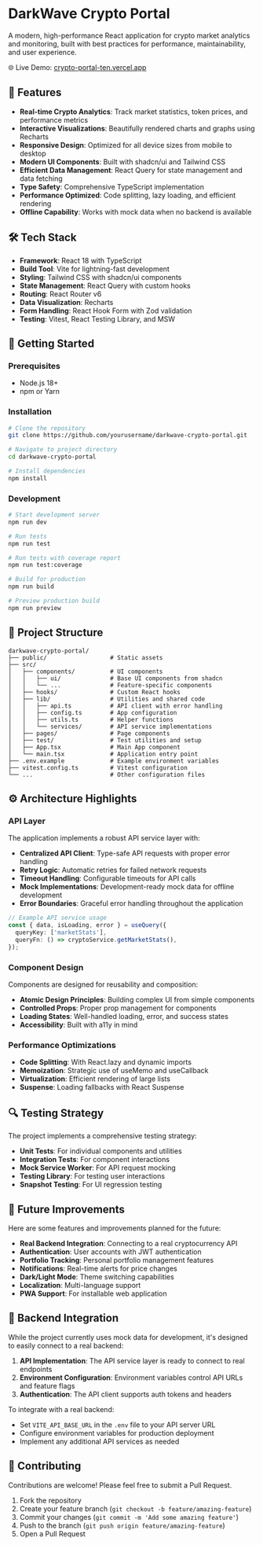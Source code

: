 # DarkWave Crypto Portal

A modern, high-performance React application for crypto market analytics and monitoring, built with best practices for performance, maintainability, and user experience.

🌐 Live Demo: [crypto-portal-ten.vercel.app](https://crypto-portal-ten.vercel.app)

## 🚀 Features

- **Real-time Crypto Analytics**: Track market statistics, token prices, and performance metrics
- **Interactive Visualizations**: Beautifully rendered charts and graphs using Recharts
- **Responsive Design**: Optimized for all device sizes from mobile to desktop
- **Modern UI Components**: Built with shadcn/ui and Tailwind CSS
- **Efficient Data Management**: React Query for state management and data fetching
- **Type Safety**: Comprehensive TypeScript implementation
- **Performance Optimized**: Code splitting, lazy loading, and efficient rendering
- **Offline Capability**: Works with mock data when no backend is available


## 🛠️ Tech Stack

- **Framework**: React 18 with TypeScript
- **Build Tool**: Vite for lightning-fast development
- **Styling**: Tailwind CSS with shadcn/ui components
- **State Management**: React Query with custom hooks
- **Routing**: React Router v6
- **Data Visualization**: Recharts
- **Form Handling**: React Hook Form with Zod validation
- **Testing**: Vitest, React Testing Library, and MSW

## 🚦 Getting Started

### Prerequisites

- Node.js 18+
- npm or Yarn

### Installation

```bash
# Clone the repository
git clone https://github.com/yourusername/darkwave-crypto-portal.git

# Navigate to project directory
cd darkwave-crypto-portal

# Install dependencies
npm install
```

### Development

```bash
# Start development server
npm run dev

# Run tests
npm run test

# Run tests with coverage report
npm run test:coverage

# Build for production
npm run build

# Preview production build
npm run preview
```

## 📁 Project Structure

```
darkwave-crypto-portal/
├── public/                  # Static assets
├── src/
│   ├── components/          # UI components
│   │   ├── ui/              # Base UI components from shadcn
│   │   └── ...              # Feature-specific components
│   ├── hooks/               # Custom React hooks
│   ├── lib/                 # Utilities and shared code
│   │   ├── api.ts           # API client with error handling
│   │   ├── config.ts        # App configuration
│   │   ├── utils.ts         # Helper functions
│   │   └── services/        # API service implementations
│   ├── pages/               # Page components
│   ├── test/                # Test utilities and setup
│   ├── App.tsx              # Main App component
│   └── main.tsx             # Application entry point
├── .env.example             # Example environment variables
├── vitest.config.ts         # Vitest configuration
└── ...                      # Other configuration files
```

## ⚙️ Architecture Highlights

### API Layer

The application implements a robust API service layer with:

- **Centralized API Client**: Type-safe API requests with proper error handling
- **Retry Logic**: Automatic retries for failed network requests
- **Timeout Handling**: Configurable timeouts for API calls
- **Mock Implementations**: Development-ready mock data for offline development
- **Error Boundaries**: Graceful error handling throughout the application

```typescript
// Example API service usage
const { data, isLoading, error } = useQuery({
  queryKey: ['marketStats'],
  queryFn: () => cryptoService.getMarketStats(),
});
```

### Component Design

Components are designed for reusability and composition:

- **Atomic Design Principles**: Building complex UI from simple components
- **Controlled Props**: Proper prop management for components
- **Loading States**: Well-handled loading, error, and success states
- **Accessibility**: Built with a11y in mind

### Performance Optimizations

- **Code Splitting**: With React.lazy and dynamic imports
- **Memoization**: Strategic use of useMemo and useCallback
- **Virtualization**: Efficient rendering of large lists
- **Suspense**: Loading fallbacks with React Suspense

## 🔍 Testing Strategy

The project implements a comprehensive testing strategy:

- **Unit Tests**: For individual components and utilities
- **Integration Tests**: For component interactions
- **Mock Service Worker**: For API request mocking
- **Testing Library**: For testing user interactions
- **Snapshot Testing**: For UI regression testing

## 🌱 Future Improvements

Here are some features and improvements planned for the future:

- **Real Backend Integration**: Connecting to a real cryptocurrency API
- **Authentication**: User accounts with JWT authentication
- **Portfolio Tracking**: Personal portfolio management features
- **Notifications**: Real-time alerts for price changes
- **Dark/Light Mode**: Theme switching capabilities
- **Localization**: Multi-language support
- **PWA Support**: For installable web application

## 🔌 Backend Integration

While the project currently uses mock data for development, it's designed to easily connect to a real backend:

1. **API Implementation**: The API service layer is ready to connect to real endpoints
2. **Environment Configuration**: Environment variables control API URLs and feature flags
3. **Authentication**: The API client supports auth tokens and headers

To integrate with a real backend:
- Set `VITE_API_BASE_URL` in the `.env` file to your API server URL
- Configure environment variables for production deployment
- Implement any additional API services as needed

## 🤝 Contributing

Contributions are welcome! Please feel free to submit a Pull Request.

1. Fork the repository
2. Create your feature branch (`git checkout -b feature/amazing-feature`)
3. Commit your changes (`git commit -m 'Add some amazing feature'`)
4. Push to the branch (`git push origin feature/amazing-feature`)
5. Open a Pull Request



